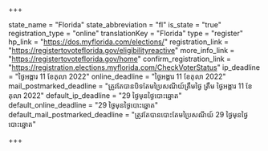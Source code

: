 +++

state_name = "Florida"
state_abbreviation = "fl"
is_state = "true"
registration_type = "online"
translationKey = "Florida"
type = "register"
hp_link = "https://dos.myflorida.com/elections/"
registration_link = "https://registertovoteflorida.gov/eligibilityreactive"
more_info_link = "https://registertovoteflorida.gov/home"
confirm_registration_link = "https://registration.elections.myflorida.com/CheckVoterStatus"
ip_deadline = "ថ្ងៃអង្គារ 11 ខែតុលា 2022"
online_deadline = "ថ្ងៃអង្គារ 11 ខែតុលា 2022"
mail_postmarked_deadline = "ត្រូវតែបានបិទតែមប្រៃសណីយ៍ត្រឹមថ្ងៃ​ ត្រឹម ថ្ងៃអង្គារ 11 ខែតុលា 2022"
default_ip_deadline = "29 ថ្ងៃមុនថ្ងៃបោះឆ្នោត"
default_online_deadline = "29 ថ្ងៃមុនថ្ងៃបោះឆ្នោត"
default_mail_postmarked_deadline = "ត្រូវតែបានបោះតែមប្រៃសណីយ៍ 29 ថ្ងៃមុនថ្ងៃបោះឆ្នោត"

+++